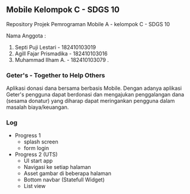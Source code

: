 ## Mobile Kelompok C - SDGS 10
Repository Projek Pemrograman Mobile A - kelompok C -  SDGS 10

Nama Anggota :
1. Septi Puji Lestari - 182410103019
2. Agill Fajar Prismadika - 182410103016
3. Muhammad Ilham A. - 182410103079
.
### Geter's - Together to Help Others
Aplikasi donasi dana bersama berbasis Mobile.
Dengan adanya aplikasi Geter's pengguna dapat berdonasi dan mengajukan penggalangan dana (sesama donatur) yang diharap dapat meringankan pengguna dalam masalah biaya/keuangan.

### Log
+ Progress 1 
  - splash screen
  - form login
+ Progress 2 (UTS)
  - UI start app
  - Navigasi ke setiap halaman
  - Asset gambar di beberapa halaman
  - Bottom navbar (Statefull Widget)
  - List view
